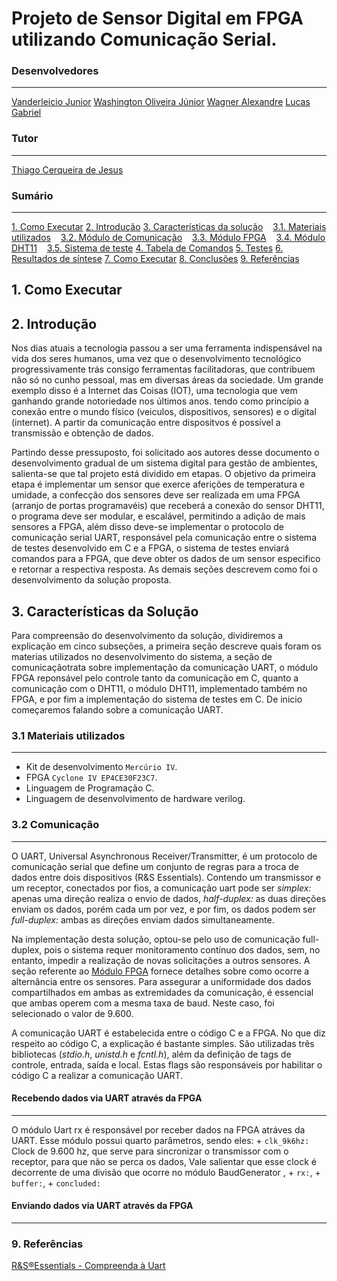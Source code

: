 # Projeto de Sensor Digital em FPGA utilizando Comunicação Serial.

### Desenvolvedores
------------

[Vanderleicio Junior](https://github.com/Vanderleicio)
[Washington Oliveira Júnior](https://github.com/wlfoj#-washington-oliveira-junior-)
[Wagner Alexandre](https://github.com/WagnerAlexandre)
[Lucas Gabriel](https://github.com/lucasxgb)

### Tutor 
------------

[Thiago Cerqueira de Jesus](https://github.com/thiagocj)

### Sumário 
------------
[1. Como Executar](#como-executar)
[2. Introdução](#introdução)
[3. Características da solução](#características)
&nbsp;&nbsp;&nbsp;[3.1. Materiais utilizados](#comunicação)
&nbsp;&nbsp;&nbsp;[3.2. Módulo de Comunicação](#comunicação)
&nbsp;&nbsp;&nbsp;[3.3. Módulo FPGA](#modulo-FPGA)
&nbsp;&nbsp;&nbsp;[3.4. Módulo DHT11](#modulo-DHT11)
&nbsp;&nbsp;&nbsp;[3.5. Sistema de teste](#modulo-FPGA)
[4. Tabela de Comandos](#tabela-de-domandos)
[5. Testes](#testes)
[6. Resultados de síntese](#resultados-de-síntese)
[7. Como Executar](#resultados) 
[8. Conclusões](#conclusões) 
[9. Referências](#referências) 



## 1. Como Executar

## 2. Introdução


Nos dias atuais a tecnologia passou a ser uma ferramenta indispensável na vida dos seres humanos, uma vez que o desenvolvimento tecnológico progressivamente trás consigo ferramentas facilitadoras, que contribuem não só no cunho pessoal, mas em diversas áreas da sociedade. Um grande exemplo disso é a Internet das Coisas (IOT), uma tecnologia que vem ganhando grande notoriedade nos últimos anos. tendo como princípio a conexão entre o mundo físico (veiculos, dispositivos, sensores) e o digital (internet). A partir da comunicação entre dispositvos é possível a transmissão e obtenção de dados.

Partindo desse pressuposto, foi solicitado aos autores desse documento o desenvolvimento gradual de um sistema digital para gestão de ambientes, salienta-se que tal projeto está dividido em etapas. O objetivo da primeira etapa é implementar um sensor que exerce aferições de temperatura e umidade, a confecção dos sensores deve ser realizada em uma FPGA (arranjo de portas programavéis) que receberá a conexão do sensor DHT11, o programa deve ser modular, e escalável, permitindo a adição de mais sensores a FPGA, além disso deve-se implementar o protocolo de comunicação serial UART, responsável pela comunicação entre o sistema de testes desenvolvido em C e a FPGA, o sistema de testes enviará comandos para a FPGA, que deve obter os dados de um sensor especifico e retornar a respectiva resposta. As demais seções descrevem como foi o desenvolvimento da solução proposta.


## 3. Características da Solução


Para compreensão do desenvolvimento da solução, dividiremos a explicação em cinco subseções, a primeira seção descreve quais foram os materias utilizados no desenvolvimento do sistema, a seção de comunicaçãotrata sobre implementação da comunicação UART, o módulo FPGA reponsável pelo controle tanto da comunicação em C, quanto a comunicação com o DHT11, o módulo DHT11, implementado também no FPGA, e por fim a implementação do sistema de testes em C. De inicio começaremos falando sobre a comunicação UART.

### 3.1 Materiais utilizados
--------------


- Kit de desenvolvimento `Mercúrio IV`.
- FPGA `Cyclone IV EP4CE30F23C7`.
- Linguagem de Programação C.
- Linguagem de desenvolvimento de hardware verilog.

### 3.2 Comunicação
--------------


O UART, Universal Asynchronous Receiver/Transmitter, é um protocolo de comunicação serial que define um conjunto de regras para a troca de dados entre dois dispositivos (R&S Essentials). Contendo um transmissor e um receptor, conectados por fios,  a comunicação uart pode ser *simplex:* apenas uma direção realiza o envio de dados, *half-duplex:* as duas direções enviam os dados, porém cada um por vez, e por fim, os dados podem ser *full-duplex:* ambas as direções enviam dados simultaneamente.

Na implementação desta solução, optou-se pelo uso de comunicação full-duplex, pois o sistema requer monitoramento contínuo dos dados, sem, no entanto, impedir a realização de novas solicitações a outros sensores. A seção referente ao [Módulo FPGA](#modulo-FPGA) fornece detalhes sobre como ocorre a alternância entre os sensores. Para assegurar a uniformidade dos dados compartilhados em ambas as extremidades da comunicação, é essencial que ambas operem com a mesma taxa de baud. Neste caso, foi selecionado o valor de 9.600.


A comunicação UART é estabelecida entre o código C e a FPGA. No que diz respeito ao código C, a explicação é bastante simples. São utilizadas três bibliotecas (*stdio.h*, *unistd.h* e *fcntl.h*), além da definição de tags de controle, entrada, saída e local. Estas flags são responsáveis por habilitar o código C a realizar a comunicação UART.

#### Recebendo dados via UART através da FPGA
----------

O módulo Uart rx é responsável por receber dados na FPGA atráves da UART. Esse módulo possui quarto parâmetros, sendo eles:
    + `clk_9k6hz:` Clock de 9.600 hz, que serve para sincronizar o transmissor com o receptor, para que não se perca os dados, Vale salientar que esse clock é decorrente de uma divisão que ocorre no módulo BaudGenerator ,
    + `rx:`, 
    + `buffer:`, 
    + `concluded:`


#### Enviando dados via UART através da FPGA
----------




### 9. Referências

[R&S®Essentials - Compreenda à Uart](https://www.rohde-schwarz.com/br/produtos/teste-e-medicao/essentials-test-equipment/digital-oscilloscopes/compreender-uart_254524.html "Uart")
